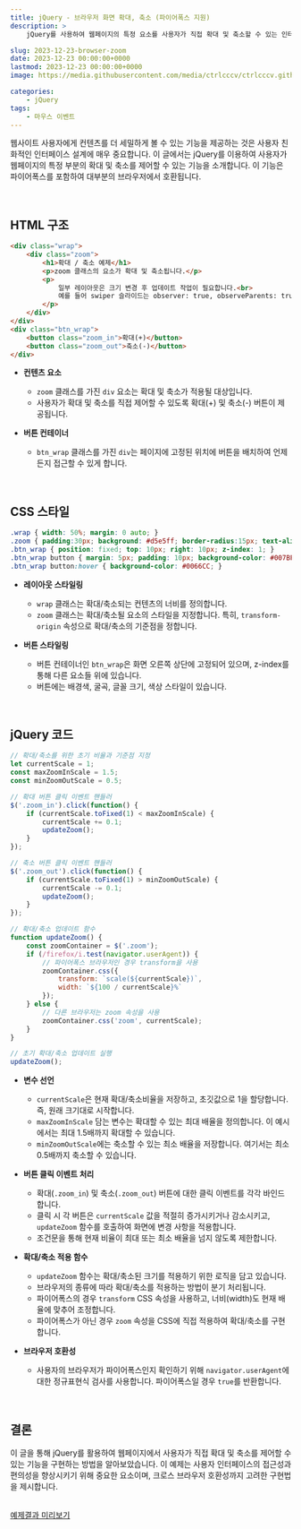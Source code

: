 ```yaml
---
title: jQuery - 브라우저 화면 확대, 축소 (파이어폭스 지원)
description: >  
    jQuery를 사용하여 웹페이지의 특정 요소를 사용자가 직접 확대 및 축소할 수 있는 인터랙션을 구현하고, 파이어폭스 브라우저를 포함한 다양한 브라우저에서 작동하는 코드에 대해 설명합니다.

slug: 2023-12-23-browser-zoom
date: 2023-12-23 00:00:00+0000
lastmod: 2023-12-23 00:00:00+0000
image: https://media.githubusercontent.com/media/ctrlcccv/ctrlcccv.github.io/master/assets/img/post/2023-12-23-browser-zoom.webp

categories:
    - jQuery
tags:
    - 마우스 이벤트
---
```

웹사이트 사용자에게 컨텐츠를 더 세밀하게 볼 수 있는 기능을 제공하는 것은 사용자 친화적인 인터페이스 설계에 매우 중요합니다. 이 글에서는 jQuery를 이용하여 사용자가 웹페이지의 특정 부분의 확대 및 축소를 제어할 수 있는 기능을 소개합니다. 이 기능은 파이어폭스를 포함하여 대부분의 브라우저에서 호환됩니다.  


<ins class="adsbygoogle"
     style="display:block; text-align:center;"
     data-ad-layout="in-article"
     data-ad-format="fluid"
     data-ad-client="ca-pub-8535540836842352"
     data-ad-slot="2974559225"></ins>
<script>
     (adsbygoogle = window.adsbygoogle || []).push({});
</script>

<br>

## HTML 구조

```html
<div class="wrap">
    <div class="zoom">
        <h1>확대 / 축소 예제</h1>
        <p>zoom 클래스의 요소가 확대 및 축소됩니다.</p>
        <p>
            일부 레이아웃은 크기 변경 후 업데이트 작업이 필요합니다.<br>
            예를 들어 swiper 슬라이드는 observer: true, observeParents: true 옵션과 함께 사용해야 합니다.
        </p>
    </div>
</div>
<div class="btn_wrap">
    <button class="zoom_in">확대(+)</button>
    <button class="zoom_out">축소(-)</button>
</div>
```
* **컨텐츠 요소**
  * `zoom` 클래스를 가진 `div` 요소는 확대 및 축소가 적용될 대상입니다.
  * 사용자가 확대 및 축소를 직접 제어할 수 있도록 확대(+) 및 축소(-) 버튼이 제공됩니다.

* **버튼 컨테이너**
  * `btn_wrap` 클래스를 가진 `div`는 페이지에 고정된 위치에 버튼을 배치하여 언제든지 접근할 수 있게 합니다.  
<br>

## CSS 스타일
```css
.wrap { width: 50%; margin: 0 auto; }
.zoom { padding:30px; background: #d5e5ff; border-radius:15px; text-align: center; transform-origin: top left; word-break: keep-all; }
.btn_wrap { position: fixed; top: 10px; right: 10px; z-index: 1; }
.btn_wrap button { margin: 5px; padding: 10px; background-color: #007BFF; border: none; border-radius: 5px; font-size: 16px; color: #fff; cursor: pointer; }
.btn_wrap button:hover { background-color: #0066CC; }
```
* **레이아웃 스타일링**
  * `wrap` 클래스는 확대/축소되는 컨텐츠의 너비를 정의합니다.
  * `zoom` 클래스는 확대/축소될 요소의 스타일을 지정합니다. 특히, `transform-origin` 속성으로 확대/축소의 기준점을 정합니다.

* **버튼 스타일링**
  * 버튼 컨테이너인 `btn_wrap`은 화면 오른쪽 상단에 고정되어 있으며, z-index를 통해 다른 요소들 위에 있습니다.
  * 버튼에는 배경색, 굴곡, 글꼴 크기, 색상 스타일이 있습니다.   


<ins class="adsbygoogle"
     style="display:block; text-align:center;"
     data-ad-layout="in-article"
     data-ad-format="fluid"
     data-ad-client="ca-pub-8535540836842352"
     data-ad-slot="2974559225"></ins>
<script>
     (adsbygoogle = window.adsbygoogle || []).push({});
</script>

<br>

## jQuery 코드
```js
// 확대/축소를 위한 초기 비율과 기준점 지정
let currentScale = 1;
const maxZoomInScale = 1.5;
const minZoomOutScale = 0.5;

// 확대 버튼 클릭 이벤트 핸들러
$('.zoom_in').click(function() {
    if (currentScale.toFixed(1) < maxZoomInScale) {
        currentScale += 0.1;
        updateZoom();
    }
});

// 축소 버튼 클릭 이벤트 핸들러
$('.zoom_out').click(function() {
    if (currentScale.toFixed(1) > minZoomOutScale) {
        currentScale -= 0.1;
        updateZoom();
    }
});

// 확대/축소 업데이트 함수
function updateZoom() {
    const zoomContainer = $('.zoom');
    if (/firefox/i.test(navigator.userAgent)) {
        // 파이어폭스 브라우저인 경우 transform을 사용
        zoomContainer.css({
            transform: `scale(${currentScale})`,
            width: `${100 / currentScale}%`
        });
    } else {
        // 다른 브라우저는 zoom 속성을 사용
        zoomContainer.css('zoom', currentScale);
    }
}

// 초기 확대/축소 업데이트 실행
updateZoom();
```
* **변수 선언**
  - `currentScale`은 현재 확대/축소비율을 저장하고, 초깃값으로 1을 할당합니다. 즉, 원래 크기대로 시작합니다.
  - `maxZoomInScale` 담는 변수는 확대할 수 있는 최대 배율을 정의합니다. 이 예시에서는 최대 1.5배까지 확대할 수 있습니다.
  - `minZoomOutScale`에는 축소할 수 있는 최소 배율을 저장합니다. 여기서는 최소 0.5배까지 축소할 수 있습니다.
  
* **버튼 클릭 이벤트 처리**
  - 확대(`.zoom_in`) 및 축소(`.zoom_out`) 버튼에 대한 클릭 이벤트를 각각 바인드합니다.
  - 클릭 시 각 버튼은 `currentScale` 값을 적절히 증가시키거나 감소시키고, `updateZoom` 함수를 호출하여 화면에 변경 사항을 적용합니다.
  - 조건문을 통해 현재 비율이 최대 또는 최소 배율을 넘지 않도록 제한합니다.

* **확대/축소 적용 함수**
  - `updateZoom` 함수는 확대/축소된 크기를 적용하기 위한 로직을 담고 있습니다.
  - 브라우저의 종류에 따라 확대/축소를 적용하는 방법이 분기 처리됩니다.
  - 파이어폭스의 경우 `transform` CSS 속성을 사용하고, 너비(width)도 현재 배율에 맞추어 조정합니다.
  - 파이어폭스가 아닌 경우 `zoom` 속성을 CSS에 직접 적용하여 확대/축소를 구현합니다.

* **브라우저 호환성**
  - 사용자의 브라우저가 파이어폭스인지 확인하기 위해 `navigator.userAgent`에 대한 정규표현식 검사를 사용합니다. 파이어폭스일 경우 `true`를 반환합니다.  
<br>


## 결론
이 글을 통해 jQuery를 활용하여 웹페이지에서 사용자가 직접 확대 및 축소를 제어할 수 있는 기능을 구현하는 방법을 알아보았습니다. 이 예제는 사용자 인터페이스의 접근성과 편의성을 향상시키기 위해 중요한 요소이며, 크로스 브라우저 호환성까지 고려한 구현법을 제시합니다.  
<br>

<div class="btn_wrap">
    <a target="_blank" href="https://ctrlcccv.github.io/ctrlcccv-demo/2023-12-23-browser-zoom/">예제결과 미리보기</a>
</div>